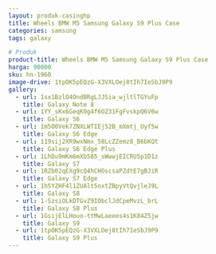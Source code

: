 ```yaml
---
layout: produk-casinghp
title: Wheels BMW M5 Samsung Galaxy S9 Plus Case
categories: samsung
tags: galaxy

# Produk
product-title: Wheels BMW M5 Samsung Galaxy S9 Plus Case
harga: 90000
sku: hn-1960
image-drive: 1tpOK5pEQzG-X3VXLOej8tIh7IeSbJ9P9
gallery:
  - url: 1sx1BzlO4OndBRgLJJSia_wjltlTGYuFp
    title: Galaxy Note 8
  - url: 1YY_sKx6GeqK0g4f6OZ31FgFvskpQ6V6w
    title: Galaxy S6
  - url: 1m5O0Vek7ZNXLWTIEj52B_mXmtj_Uyf5w
    title: Galaxy S6 Edge
  - url: 119sij2XR9wxNmx_58LcZZemz8_B6bKQt
    title: Galaxy S6 Edge Plus
  - url: 1LhDu9mKm6mXb585_sWwwjEICRU5p1D1z
    title: Galaxy S7
  - url: 1RZb02qEXg9cQ4hCHOscsaPZdtE7gBJiR
    title: Galaxy S7 Edge
  - url: 1h5YZHF4l1ZUAlt5nxtZBpyVtQvjleJ9L
    title: Galaxy S8
  - url: 1-SzsiOLkDTGvZ9IObclJdCpeMvzL_brL
    title: Galaxy S8 Plus
  - url: 1GsijElLHouo-ttMwLaeees4s1K84Z5jw
    title: Galaxy S9
  - url: 1tpOK5pEQzG-X3VXLOej8tIh7IeSbJ9P9
    title: Galaxy S9 Plus
---
```

